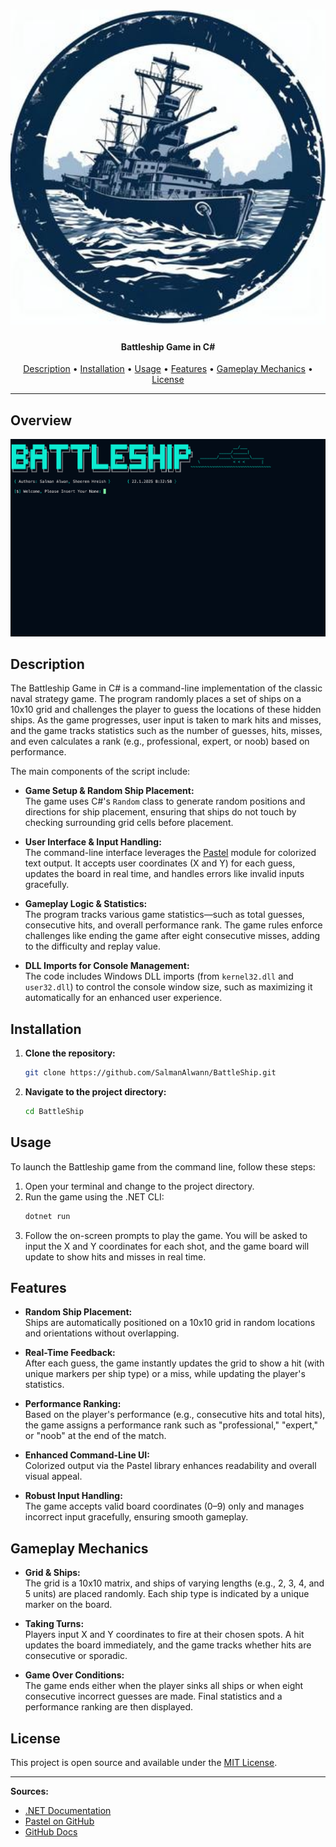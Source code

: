 <h1 align="center">
  <img src="v.jpeg" alt="Battleship Game" width="1000px">
  <br>
</h1>

<h4 align="center">Battleship Game in C#</h4>

<p align="center">
  <a href="#description">Description</a> •
  <a href="#installation">Installation</a> •
  <a href="#usage">Usage</a> •
  <a href="#features">Features</a> •
  <a href="#gameplay-mechanics">Gameplay Mechanics</a> •
  <a href="#license">License</a>
</p>

---

## Overview

<img src="c.png" alt="Game Interface" width="700px">

## Description

The Battleship Game in C# is a command-line implementation of the classic naval strategy game. The program randomly places a set of ships on a 10x10 grid and challenges the player to guess the locations of these hidden ships. As the game progresses, user input is taken to mark hits and misses, and the game tracks statistics such as the number of guesses, hits, misses, and even calculates a rank (e.g., professional, expert, or noob) based on performance.

The main components of the script include:

- **Game Setup & Random Ship Placement:**  
  The game uses C#'s `Random` class to generate random positions and directions for ship placement, ensuring that ships do not touch by checking surrounding grid cells before placement.

- **User Interface & Input Handling:**  
  The command-line interface leverages the [Pastel](https://github.com/sanathp/Pastel) module for colorized text output. It accepts user coordinates (X and Y) for each guess, updates the board in real time, and handles errors like invalid inputs gracefully.

- **Gameplay Logic & Statistics:**  
  The program tracks various game statistics—such as total guesses, consecutive hits, and overall performance rank. The game rules enforce challenges like ending the game after eight consecutive misses, adding to the difficulty and replay value.

- **DLL Imports for Console Management:**  
  The code includes Windows DLL imports (from `kernel32.dll` and `user32.dll`) to control the console window size, such as maximizing it automatically for an enhanced user experience.

## Installation

1. **Clone the repository:**
   ```bash
   git clone https://github.com/SalmanAlwann/BattleShip.git
   ```
2. **Navigate to the project directory:**
   ```bash
   cd BattleShip
   ```

## Usage

To launch the Battleship game from the command line, follow these steps:

1. Open your terminal and change to the project directory.
2. Run the game using the .NET CLI:
   ```bash
   dotnet run
   ```
3. Follow the on-screen prompts to play the game. You will be asked to input the X and Y coordinates for each shot, and the game board will update to show hits and misses in real time.

## Features

- **Random Ship Placement:**  
  Ships are automatically positioned on a 10x10 grid in random locations and orientations without overlapping.

- **Real-Time Feedback:**  
  After each guess, the game instantly updates the grid to show a hit (with unique markers per ship type) or a miss, while updating the player's statistics.

- **Performance Ranking:**  
  Based on the player's performance (e.g., consecutive hits and total hits), the game assigns a performance rank such as "professional," "expert," or "noob" at the end of the match.

- **Enhanced Command-Line UI:**  
  Colorized output via the Pastel library enhances readability and overall visual appeal.

- **Robust Input Handling:**  
  The game accepts valid board coordinates (0–9) only and manages incorrect input gracefully, ensuring smooth gameplay.

## Gameplay Mechanics

- **Grid & Ships:**  
  The grid is a 10x10 matrix, and ships of varying lengths (e.g., 2, 3, 4, and 5 units) are placed randomly. Each ship type is indicated by a unique marker on the board.

- **Taking Turns:**  
  Players input X and Y coordinates to fire at their chosen spots. A hit updates the board immediately, and the game tracks whether hits are consecutive or sporadic.

- **Game Over Conditions:**  
  The game ends either when the player sinks all ships or when eight consecutive incorrect guesses are made. Final statistics and a performance ranking are then displayed.

## License

This project is open source and available under the [MIT License](LICENSE).

---

**Sources:**
- [.NET Documentation](https://docs.microsoft.com/en-us/dotnet/)
- [Pastel on GitHub](https://github.com/sanathp/Pastel)
- [GitHub Docs](https://docs.github.com/en)
